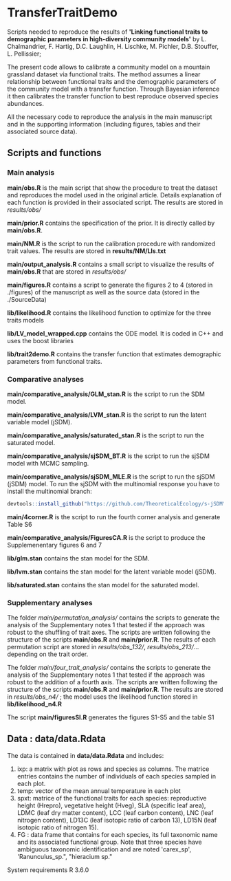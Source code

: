 
# TransferTraitDemo
Scripts needed to reproduce the results of **'Linking functional traits to demographic parameters in high-diversity community models'** by L. Chalmandrier, F. Hartig, D.C. Laughlin, H. Lischke, M. Pichler, D.B. Stouffer, L. Pellissier;


The present code allows to calibrate a community model on a mountain grassland dataset via functional traits. The method assumes a linear relationship between functional traits and the demographic parameters of the community model with a transfer function. Through Bayesian inference it then calibrates the transfer function to best reproduce observed species abundances. 

All the necessary code to reproduce the analysis in the main manuscript and in the supporting information (including figures, tables and their associated source data).

## Scripts and functions
### Main analysis
**main/obs.R** is the main script that show the procedure to treat the dataset and reproduces the model used in the original article. Details explanation of each function is provided in their associated script. The results are stored in *results/obs/*

**main/prior.R** contains the specification of the prior. It is directly called by **main/obs.R**.

**main/NM.R** is the script to run the calibration procedure with randomized trait values. The results are stored in **results/NM/Lls.txt**

**main/output_analysis.R** contains a small script to visualize the results of **main/obs.R** that are stored in *results/obs/*

**main/figures.R** contains a script to generate the figures 2 to 4 (stored in ./figures) of the manuscript as well as the source data (stored in the ./SourceData)

**lib/likelihood.R** contains the likelihood function to optimize for the three traits models

**lib/LV_model_wrapped.cpp** contains the ODE model. It is coded in C++ and uses the boost libraries

**lib/trait2demo.R** contains the transfer function that estimates demographic parameters from functional traits.

### Comparative analyses
**main/comparative_analysis/GLM_stan.R** is the script to run the SDM model.

**main/comparative_analysis/LVM_stan.R** is the script to run the latent variable model (jSDM).

**main/comparative_analysis/saturated_stan.R** is the script to run the saturated model.

**main/comparative_analysis/sjSDM_BT.R** is the script to run the sjSDM model with MCMC sampling.

**main/comparative_analysis/sjSDM_MLE.R** is the script to run the sjSDM (jSDM) model. To run the sjSDM with the multinomial response you have to install the multinomial branch:
```r
devtools::install_github("https://github.com/TheoreticalEcology/s-jSDM", ref="multinomial", subdir = "sjSDM")
```
**main/4corner.R** is the script to run the fourth corner analysis and generate Table S6

**main/comparative_analysis/FiguresCA.R** is the script to produce the Supplemenentary figures 6 and 7

**lib/glm.stan** contains the stan model for the SDM.

**lib/lvm.stan** contains the stan model for the latent variable model (jSDM).

**lib/saturated.stan** contains the stan model for the saturated model.

### Supplementary analyses
The folder *main/permutation_analysis/* contains the scripts to generate the analysis of the Supplementary notes 1 that tested if the approach was robust to the shuffling of trait axes. The scripts are written following the structure of the scripts **main/obs.R** and **main/prior.R**. The results of each permutation script are stored in *results/obs_132/*, *results/obs_213/*... depending on the trait order.

The folder *main/four_trait_analysis/* contains the scripts to generate the analysis of the Supplementary notes 1 that tested if the approach was robust to the addition of a fourth axis. The scripts are written following the structure of the scripts **main/obs.R** and **main/prior.R**. The results are stored in *results/obs_n4/* ; the model uses the likelihood function stored in **lib/likelihood_n4.R**

The script **main/figuresSI.R** generates the figures S1-S5 and the table S1

## Data : data/data.Rdata
The data is contained in **data/data.Rdata** and includes:

1. ixp: a matrix with plot as rows and species as columns. The matrice entries contains the number of individuals of each species sampled in each plot.
2. temp: vector of the mean annual temperature in each plot
3. spxt: matrice of the functional traits for each species: reproductive height (Hrepro), vegetative height (Hveg), SLA (specific leaf area), LDMC (leaf dry matter content), LCC (leaf carbon content), LNC (leaf nitrogen content), LD13C (leaf isotopic ratio of carbon 13), LD15N (leaf isotopic ratio of nitrogen 15). 
4. FG : data frame that contains for each species, its full taxonomic name and its associated functional group. Note that three species have ambiguous taxonomic identification and are noted 'carex_sp', 'Ranunculus_sp.", "hieracium sp."

System requirements R 3.6.0
